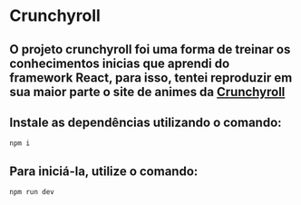 # Crunchyroll
## O projeto crunchyroll foi uma forma de treinar os conhecimentos inicias que aprendi do framework React, para isso, tentei reproduzir em sua maior parte o site de animes da [Crunchyroll](https://www.crunchyroll.com/pt-br/)
## Instale as dependências utilizando o comando:
```npm i ```
## Para iniciá-la, utilize o comando: 
```npm run dev```
